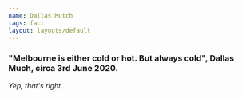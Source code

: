 ```yaml
---
name: Dallas Mutch
tags: fact
layout: layouts/default
---
```

### "Melbourne is either cold or hot. But always cold", Dallas Much, circa 3rd June 2020.

_Yep, that's right._

